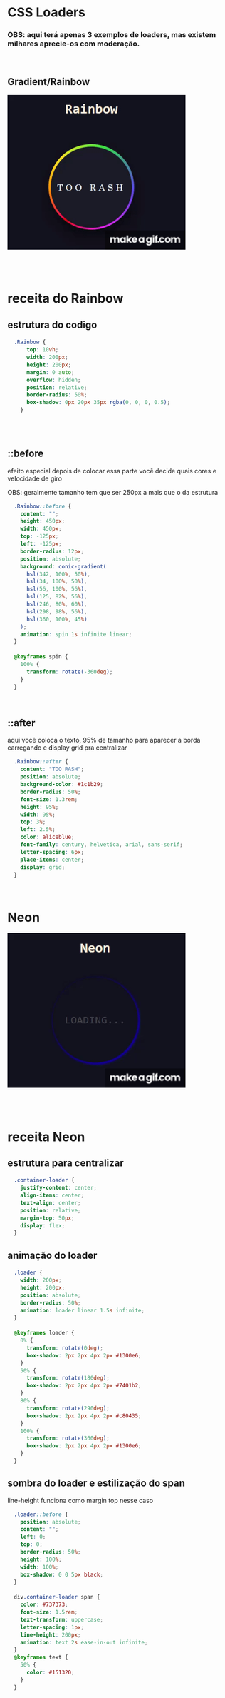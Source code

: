 # CSS Loaders
### OBS: aqui terá apenas 3 exemplos de loaders, mas existem milhares aprecie-os com moderação.

<br/>
<h2>Gradient/Rainbow</h2>

<div style="width:400px; height:400px;">
  <img src="../../imgs/css/loaders/rainbow.gif" alt="Rainbow Loader">
  
</div>

# receita do Rainbow 

## estrutura do codigo
```css
  .Rainbow {
      top: 10vh;
      width: 200px;
      height: 200px;
      margin: 0 auto;
      overflow: hidden;
      position: relative;
      border-radius: 50%;
      box-shadow: 0px 20px 35px rgba(0, 0, 0, 0.5);
    }
  
```
<br/>

## ::before
efeito especial depois de colocar essa parte você decide quais cores e velocidade de giro

OBS: geralmente tamanho tem que ser 250px a mais que o da estrutura
```css
  .Rainbow::before {
    content: "";
    height: 450px;
    width: 450px;
    top: -125px;
    left: -125px;
    border-radius: 12px;
    position: absolute;
    background: conic-gradient(
      hsl(342, 100%, 50%),
      hsl(34, 100%, 50%),
      hsl(56, 100%, 56%),
      hsl(125, 82%, 56%),
      hsl(246, 80%, 60%),
      hsl(298, 98%, 56%),
      hsl(360, 100%, 45%)
    );
    animation: spin 1s infinite linear;
  }

  @keyframes spin {
    100% {
      transform: rotate(-360deg);
    }
  }
```
<br/>

## ::after

aqui você coloca o texto, 95% de tamanho para aparecer a borda carregando e display grid pra centralizar
```css
  .Rainbow::after {
    content: "TOO RASH";
    position: absolute;
    background-color: #1c1b29;
    border-radius: 50%;
    font-size: 1.3rem;
    height: 95%;
    width: 95%;
    top: 3%;
    left: 2.5%;
    color: aliceblue;
    font-family: century, helvetica, arial, sans-serif;
    letter-spacing: 6px;
    place-items: center;
    display: grid;
  }
```

<br/>
<h1>Neon</h2>

<div style="width:400px; height:400px;">
  <img src="../../imgs/css/loaders/neon.gif" alt="Neon Loader">
</div>

# receita Neon

## estrutura para centralizar
```css
  .container-loader {
    justify-content: center;
    align-items: center;
    text-align: center;
    position: relative;
    margin-top: 50px;
    display: flex;
  }

```

## animação do loader

```css
  .loader {
    width: 200px;
    height: 200px;
    position: absolute;
    border-radius: 50%;
    animation: loader linear 1.5s infinite;
  }

  @keyframes loader {
    0% {
      transform: rotate(0deg);
      box-shadow: 2px 2px 4px 2px #1300e6;
    }
    50% {
      transform: rotate(180deg);
      box-shadow: 2px 2px 4px 2px #7401b2;
    }
    80% {
      transform: rotate(290deg);
      box-shadow: 2px 2px 4px 2px #c80435;
    }
    100% {
      transform: rotate(360deg);
      box-shadow: 2px 2px 4px 2px #1300e6;
    }
  }
```

## sombra do loader e estilização do span 
line-height funciona como margin top nesse caso
```css
  .loader::before {
    position: absolute;
    content: "";
    left: 0;
    top: 0;
    border-radius: 50%;
    height: 100%;
    width: 100%;
    box-shadow: 0 0 5px black;
  }

  div.container-loader span {
    color: #737373;
    font-size: 1.5rem;
    text-transform: uppercase;
    letter-spacing: 1px;
    line-height: 200px;
    animation: text 2s ease-in-out infinite;
  }
  @keyframes text {
    50% {
      color: #151320;
    }
  }
```


